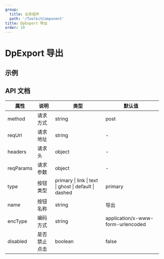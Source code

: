 ```yaml
---
group:
  title: 业务组件
  path: '/ToolkitComponent'
title: DpExport 导出
order: 19
---
```


# DpExport 导出

## 示例

<code src="./demo.tsx"></code>

## API 文档

| **属性**  | **说明**     | **类型**                                              | **默认值**                           |
| --------- | ------------ | ----------------------------------------------------- | ------------------------------------ |
| method    | 请求方式     | string                                                | post                                 |
| reqUrl    | 请求地址     | string                                                | \-                                   |
| headers   | 请求头       | object                                                | \-                                   |
| reqParams | 请求参数     | object                                                | \-                                   |
| type      | 按钮类型     | primary \| link \| text \| ghost \| default \| dashed | primary                              |
| name      | 按钮名称     | string                                                | 导出                                 |
| encType   | 编码方式     | string                                                | application/x\-www\-form\-urlencoded |
| disabled  | 是否禁止点击 | boolean                                               | false                                |

